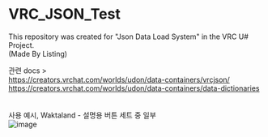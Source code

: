 # VRC_JSON_Test

This repository was created for "Json Data Load System" in the VRC U# Project.\
(Made By Listing)

관련 docs > \
https://creators.vrchat.com/worlds/udon/data-containers/vrcjson/
\
https://creators.vrchat.com/worlds/udon/data-containers/data-dictionaries \
\
\
사용 예시, Waktaland - 설명용 버튼 세트 중 일부\
![image](https://github.com/Listing2/VRC-JSON-Test/assets/107299092/d17568a8-a4b9-442a-a222-6360a98b5aa0)
